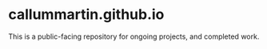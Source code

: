 # callummartin.github.io
This is a public-facing repository for ongoing projects, and completed work. 
